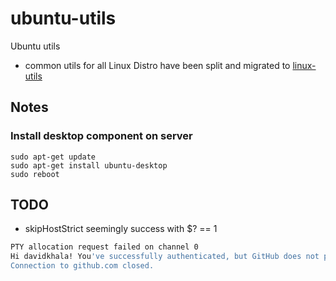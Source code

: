 # ubuntu-utils

Ubuntu utils
  - common utils for all Linux Distro have been split and migrated to [linux-utils](https://github.com/davidkhala/linux-utils)

## Notes
### Install desktop component on server
```
sudo apt-get update
sudo apt-get install ubuntu-desktop
sudo reboot
```

## TODO
- skipHostStrict seemingly success with $? == 1
```bash
PTY allocation request failed on channel 0
Hi davidkhala! You've successfully authenticated, but GitHub does not provide shell access.
Connection to github.com closed.

```
